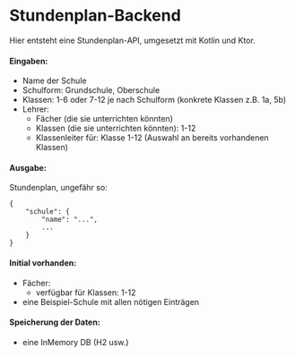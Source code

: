 # Stundenplan-Backend

Hier entsteht eine Stundenplan-API, umgesetzt mit Kotlin und Ktor.

#### Eingaben:

- Name der Schule
- Schulform: Grundschule, Oberschule
- Klassen: 1-6 oder 7-12 je nach Schulform (konkrete Klassen z.B. 1a, 5b)
- Lehrer:
  - Fächer (die sie unterrichten könnten)
  - Klassen (die sie unterrichten könnten): 1-12
  - Klassenleiter für: Klasse 1-12 (Auswahl an bereits vorhandenen Klassen)

#### Ausgabe:

Stundenplan, ungefähr so:

```
{
    "schule": {
        "name": "...",
        ...
    }
}
```

#### Initial vorhanden:

- Fächer:
  - verfügbar für Klassen: 1-12
- eine Beispiel-Schule mit allen nötigen Einträgen

#### Speicherung der Daten:

- eine InMemory DB (H2 usw.)
